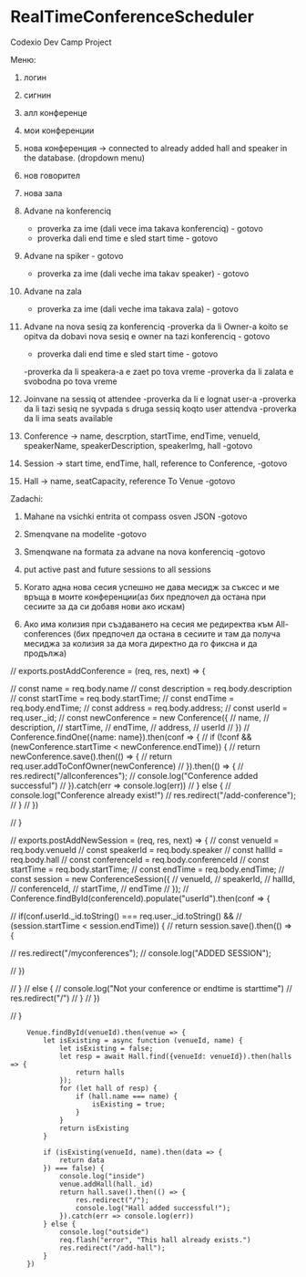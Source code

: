 # RealTimeConferenceScheduler
Codexio Dev Camp Project

Меню:
1. логин 
2. сигнин
3. алл конференце
4. мои конференции
5. нова конференция -> connected to already added hall and speaker in the database. (dropdown menu)
6. нов говорител 
7. нова зала

1. Advane na konferenciq
	- proverka za ime (dali vece ima takava konferenciq) - gotovo
	- proverka dali end time e sled start time - gotovo
2. Advane na spiker - gotovo
	- proverka za ime (dali veche ima takav speaker) - gotovo
3. Advane na zala 
	- proverka za ime (dali veche ima takava zala) - gotovo
4. Advane na nova sesiq za konferenciq
	-proverka da li Owner-a koito se opitva da dobavi nova sesiq e owner na tazi konferenciq - gotovo
	- proverka dali end time e sled start time - gotovo

	-proverka da li speakera-a e zaet po tova vreme 
	-proverka da li zalata e svobodna po tova vreme
5. Joinvane na sessiq ot attendee
	-proverka da li e lognat user-a
	-proverka da li tazi sesiq ne syvpada s druga sessiq koqto user attendva
	-proverka da li ima seats available


1. Conference -> name, descrption, startTime, endTime, venueId, speakerName, speakerDescription, speakerImg, hall    -gotovo

2. Session -> start time, endTime, hall, reference to Conference,   -gotovo

3. Hall -> name, seatCapacity, reference To Venue   -gotovo

Zadachi: 

1. Mahane na vsichki entrita ot compass osven JSON      -gotovo
2. Smenqvane na modelite     			        -gotovo
3. Smenqwane na formata za advane na nova konferenciq 	-gotovo

4. put active past and future sessions to all sessions



5. Когато адна нова сесия успешно не дава месидж за съксес и ме връща в моите конференции(аз бих предпочел да остана при сесиите за да си добавя нови ако искам)
6. Ако има колизия при създаването на сесия ме редиректва към All-conferences (бих предпочел да остана в сесиите и там да получа месиджа за колизия за да мога директно да го фиксна и да продължа)


// exports.postAddConference = (req, res, next) => {

//     const name = req.body.name
//     const description = req.body.description
//     const startTime = req.body.startTime;
//     const endTime = req.body.endTime;
//     const address = req.body.address;
//     const userId = req.user._id;
//     const newConference = new Conference({
//         name,
//         description,
//         startTime,
//         endTime,
//         address,
//         userId
//     })
//     Conference.findOne({name: name}).then(conf => {
//         if (!conf && (newConference.startTime < newConference.endTime)) {
//             return newConference.save().then(() => {
//                 return req.user.addToConfOwner(newConference)
//             }).then(() => {
//                 res.redirect("/allconferences");
//                 console.log("Conference added successful")
//             }).catch(err => console.log(err))
//         } else {
//             console.log("Conference already exist!")
//             res.redirect("/add-conference");
//         }
//     })

// }

// exports.postAddNewSession = (req, res, next) => {
//     const venueId = req.body.venueId
//     const speakerId = req.body.speaker
//     const hallId = req.body.hall
//     const conferenceId = req.body.conferenceId
//     const startTime = req.body.startTime;
//     const endTime = req.body.endTime;
//     const session = new ConferenceSession({
//         venueId,
//         speakerId,
//         hallId,
//         conferenceId,
//         startTime,
//         endTime
//     });
//     Conference.findById(conferenceId).populate("userId").then(conf => {
        
//         if(conf.userId._id.toString() === req.user._id.toString() && 
//         (session.startTime < session.endTime)) {
//                 return session.save().then(() => {
                    
//                         res.redirect("/myconferences");
//                         console.log("ADDED SESSION");
                    
//                 })
        
//             } 
//             else {
//                 console.log("Not your conference or endtime is starttime")
//                 res.redirect("/")
//             }
// })

// }

        Venue.findById(venueId).then(venue => {
            let isExisting = async function (venueId, name) {
                let isExisting = false;
                let resp = await Hall.find({venueId: venueId}).then(halls => {
                    return halls
                });
                for (let hall of resp) {
                    if (hall.name === name) {
                        isExisting = true;
                    }
                }
                return isExisting
            }

            if (isExisting(venueId, name).then(data => {
                return data
            }) === false) {
                console.log("inside")
                venue.addHall(hall._id)
                return hall.save().then(() => {
                    res.redirect("/");
                    console.log("Hall added successful!");
                }).catch(err => console.log(err))
            } else {
                console.log("outside")
                req.flash("error", "This hall already exists.")
                res.redirect("/add-hall");
            }
        })
